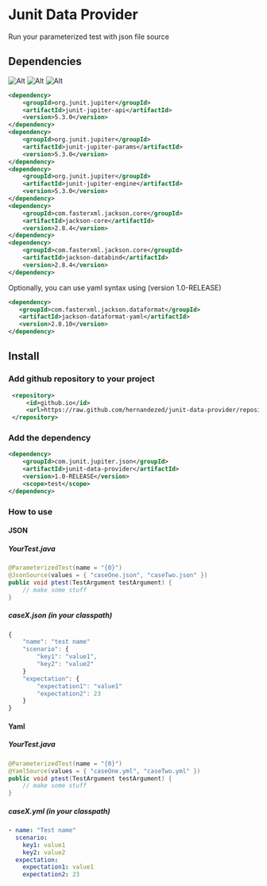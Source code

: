 # Junit Data Provider
Run your parameterized test with json file source

## Dependencies
![Alt](https://img.shields.io/badge/Jdk-+1.8.0-orange.svg?style=flat)
![Alt](https://img.shields.io/badge/Junit-5-green.svg?style=flat)
![Alt](https://img.shields.io/badge/Jackson-+2.8-blue.svg?style=flat)

```xml
<dependency>
    <groupId>org.junit.jupiter</groupId>
    <artifactId>junit-jupiter-api</artifactId>
    <version>5.3.0</version>
</dependency>
<dependency>
    <groupId>org.junit.jupiter</groupId>
    <artifactId>junit-jupiter-params</artifactId>
    <version>5.3.0</version>
</dependency>
<dependency>
    <groupId>org.junit.jupiter</groupId>
    <artifactId>junit-jupiter-engine</artifactId>
    <version>5.3.0</version>
</dependency>
<dependency>
    <groupId>com.fasterxml.jackson.core</groupId>
    <artifactId>jackson-core</artifactId>
    <version>2.8.4</version>
</dependency>
<dependency>
    <groupId>com.fasterxml.jackson.core</groupId>
    <artifactId>jackson-databind</artifactId>
    <version>2.8.4</version>
</dependency>
```

Optionally, you can use yaml syntax using (version 1.0-RELEASE)
```xml
<dependency>
   <groupId>com.fasterxml.jackson.dataformat</groupId>
   <artifactId>jackson-dataformat-yaml</artifactId>
   <version>2.8.10</version>
</dependency>
```
## Install
### Add github repository to your project
```xml
 <repository>
     <id>github.io</id>
     <url>https://raw.github.com/hernandezed/junit-data-provider/repository/</url>
 </repository>
```
### Add the dependency
```xml
<dependency>
    <groupId>com.junit.jupiter.json</groupId>
    <artifactId>junit-data-provider</artifactId>
    <version>1.0-RELEASE</version>
    <scope>test</scope>
</dependency>
```

### How to use
#### JSON
##### YourTest.java
```java
@ParameterizedTest(name = "{0}")
@JsonSource(values = { "caseOne.json", "caseTwo.json" })
public void ptest(TestArgument testArgument) {
    // make some stuff
}
```

##### caseX.json (in your classpath)
```javascript
{
    "name": "test name"
    "scenario": {
        "key1": "value1",
        "key2": "value2"
    }
    "expectation": {
        "expectation1": "value1"
        "expectation2": 23
    }
}
```
#### Yaml
##### YourTest.java
```java
@ParameterizedTest(name = "{0}")
@YamlSource(values = { "caseOne.yml", "caseTwo.yml" })
public void ptest(TestArgument testArgument) {
    // make some stuff
}
```

##### caseX.yml (in your classpath)
```yaml
- name: "Test name"
  scenario:
    key1: value1
    key2: value2
  expectation:
    expectation1: value1
    expectation2: 23
        
```
